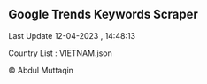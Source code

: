 

## Google Trends Keywords Scraper 
 
Last Update 12-04-2023 , 14:48:13

Country List :
VIETNAM.json



© Abdul Muttaqin 

